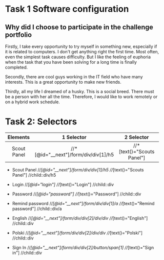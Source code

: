 # Task 1 Software configuration
## Why did I choose to participate in the challenge portfolio

Firstly, I take every opportunity to try myself in something new, especially if it is related to computers. I don't get anything right the first time. Most often, even the simplest task causes difficulty. But I like the feeling of euphoria when the task that you have been solving for a long time is finally completed.

Secondly, there are cool guys working in the IT field who have many interests. This is a great opportunity to make new friends.

Thirdly, all my life I dreamed of a husky. This is a social breed. There must be a person with her all the time. Therefore, I would like to work remotely or on a hybrid work schedule.

# Task 2: Selectors

| Elements |1 Selector | 2 Selector | 3 Selector |
| :---: | :---: | :---: | :---: |
| Scout Panel | //*[@id="__next"]/form/div/div[1]/h5 | //*[text()="Scouts Panel"] | /child::div/h5 |


- Scout Panel
//*[@id="__next"]/form/div/div[1]/h5
//*[text()="Scouts Panel"]
//child::div/h5

- Login
//*[@id="login"]
//*[text()="Login"]
//child::div

- Password
//*[@id="password"]
//*[text()="Password"]
//child::div

- Remind password
//*[@id="__next"]/form/div/div[1]/a
//*[text()="Remind password"]
//child::div/a

- English
//*[@id="__next"]/form/div/div[2]/div/div
//*[text()="English"]
//child::div

- Polski
//*[@id="__next"]/form/div/div[2]/div/div
//*[text()="Polski"]
//child::div

- Sign In
//*[@id="__next"]/form/div/div[2]/button/span[1]
//*[text()="Sign in"]
//child::div
